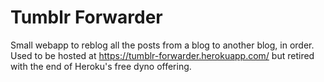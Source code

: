 # Tumblr Forwarder

Small webapp to reblog all the posts from a blog to another blog, in order.
Used to be hosted at https://tumblr-forwarder.herokuapp.com/ but retired with the end of Heroku's free dyno offering.
